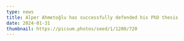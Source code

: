 ```yaml
---
type: news
title: Alper Ahmetoğlu has successfully defended his PhD thesis
date: 2024-01-31
thumbnail: https://picsum.photos/seed/1/1280/720
---
```

